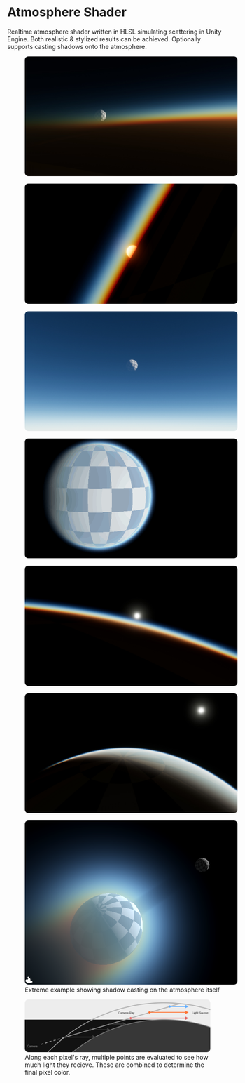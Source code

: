 <head>
    <link rel="stylesheet" href="subject.css">
	<style>
    .media_grid {
        gap: 4px;
    }
    .media_grid > * {
        width: 486px;
    }
    img {
        border-radius: 8px;
    }
    a > img {
		transition: .25s ease;
	}
	a > img:hover {
		filter: brightness(75%);
	}
	</style>
</head>

# Atmosphere Shader
Realtime atmosphere shader written in HLSL simulating scattering in Unity Engine.
Both realistic & stylized results can be achieved.
Optionally supports casting shadows onto the atmosphere.

<div class="media_grid">
    <figure>
        <a href="/content/Shader/Atmosphere/sunset1.jpg" title="Enlarge"><img src="/content/Shader/Atmosphere/sunset1.jpg"></a>
        <figcaption></figcaption>
    </figure>
    <figure>
        <a href="/content/Shader/Atmosphere/sunset2.jpg" title="Enlarge"><img src="/content/Shader/Atmosphere/sunset2.jpg"></a>
        <figcaption></figcaption>
    </figure>
    <figure>
        <a href="/content/Shader/Atmosphere/in_atmo1.jpg" title="Enlarge"><img src="/content/Shader/Atmosphere/in_atmo1.jpg"></a>
        <figcaption></figcaption>
    </figure>
    <figure>
        <a href="/content/Shader/Atmosphere/atmo_shadow.gif" title="Enlarge"><img src="/content/Shader/Atmosphere/atmo_shadow.gif" style="aspect-ratio:16/9; object-fit:cover"></a>
        <figcaption></figcaption>
    </figure>
    <figure>
        <a href="/content/Shader/Atmosphere/sunset6.jpg" title="Enlarge"><img src="/content/Shader/Atmosphere/sunset6.jpg"></a>
        <figcaption></figcaption>
    </figure>
    <figure>
        <a href="/content/Shader/Atmosphere/sunrise.jpg" title="Enlarge"><img src="/content/Shader/Atmosphere/sunrise.jpg"></a>
        <figcaption></figcaption>
    </figure>
    <figure>
        <a href="/content/Shader/Atmosphere/moon_shadow_extreme.png" title="Enlarge"><img src="/content/Shader/Atmosphere/moon_shadow_extreme.png"></a>
        <figcaption>Extreme example showing shadow casting on the atmosphere itself</figcaption>
    </figure>
</div>

<figure>
    <img src="/content/Shader/Atmosphere/scatter_diagram.png">
    <figcaption>Along each pixel's ray, multiple points are evaluated to see how much light they recieve. These are combined to determine the final pixel color.</figcaption>
</figure>